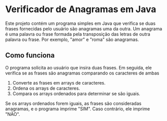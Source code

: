 # Verificador de Anagramas em Java

Este projeto contém um programa simples em Java que verifica se duas frases fornecidas pelo usuário são anagramas uma da outra. Um anagrama é uma palavra ou frase formada pela transposição das letras de outra palavra ou frase. Por exemplo, "amor" e "roma" são anagramas.

## Como funciona

O programa solicita ao usuário que insira duas frases. Em seguida, ele verifica se as frases são anagramas comparando os caracteres de ambas

1. Converte as frases em arrays de caracteres.
2. Ordena os arrays de caracteres.
3. Compara os arrays ordenados para determinar se são iguais.

Se os arrays ordenados forem iguais, as frases são consideradas anagramas, e o programa imprime "SIM". Caso contrário, ele imprime "NÃO".
